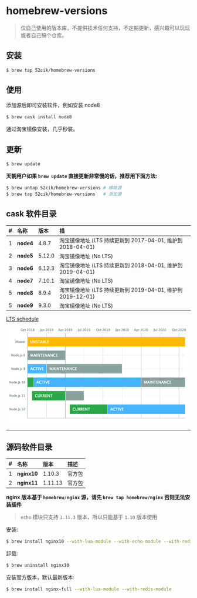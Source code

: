 # homebrew-versions

> 仅自己使用的版本库，不提供技术任何支持，不定期更新，感兴趣可以玩玩或者自己搞个仓库。


## 安装

``` sh
$ brew tap 52cik/homebrew-versions
```


## 使用

添加源后即可安装软件，例如安装 node8

``` sh
$ brew cask install node8
```

通过淘宝镜像安装，几乎秒装。


## 更新

``` sh
$ brew update
```

**天朝用户如果 `brew update` 直接更新非常慢的话，推荐用下面方法:**

``` sh
$ brew untap 52cik/homebrew-versions # 移除源
$ brew tap 52cik/homebrew-versions   # 添加源
```


## cask 软件目录

\# | 名称 | 版本 | 描
:-- | :-- | :-- | :--
1 | **node4** | 4.8.7  | 淘宝镜像地址 (LTS 持续更新到 2017-04-01, 维护到 2018-04-01)
2 | **node5** | 5.12.0 | 淘宝镜像地址 (No LTS)
3 | **node6** | 6.12.3 | 淘宝镜像地址 (LTS 持续更新到 2018-04-01, 维护到 2019-04-01)
4 | **node7** | 7.10.1 | 淘宝镜像地址 (No LTS)
5 | **node8** | 8.9.4  | 淘宝镜像地址 (LTS 持续更新到 2019-04-01, 维护到 2019-12-01)
5 | **node9** | 9.3.0  | 淘宝镜像地址 (No LTS)

[LTS schedule](https://github.com/nodejs/LTS#lts-schedule1)

![LTS schedule](https://github.com/nodejs/LTS/raw/master/schedule.png)

----


## 源码软件目录

\# | 名称 | 版本 | 描述
:-- | :-- | :-- | :--
1 | **nginx10** | 1.10.3  | 官方包
2 | **nginx11** | 1.11.13 | 官方包

**nginx 版本基于 `homebrew/nginx` 源，请先 `brew tap homebrew/nginx` 否则无法安装插件**

> `echo` 模块只支持 `1.11.3` 版本，所以只能基于 `1.10` 版本使用

安装:

``` sh
$ brew install nginx10 --with-lua-module --with-echo-module --with-redis-module
```

卸载:

``` sh
$ brew uninstall nginx10
```

安装官方版本，默认最新版本:

``` sh
$ brew install nginx-full --with-lua-module --with-redis-module
```
